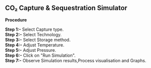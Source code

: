 ##  CO₂ Capture & Sequestration Simulator <br>

****__Procedure__****<br>

****Step 1:-**** Select Capture type.<br>
****Step 2:-**** Select Technology.<br>
****Step 3:-**** Select Storage method.<br>
****Step 4:-**** Adjust Temperature.<br>
****Step 5:-**** Adjust Pressure.<br>
****Step 6:-**** Click on "Run Simulation".<br>
****Step 7:-**** Observe Simulation results,Process visualisation and Graphs.<br>

